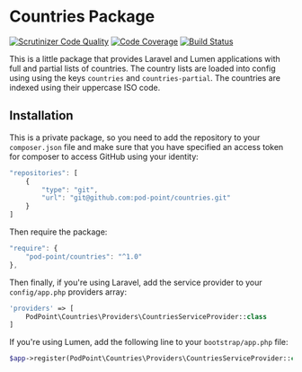 # Countries Package

[![Scrutinizer Code Quality](https://scrutinizer-ci.com/g/Pod-Point/countries/badges/quality-score.png?b=master&s=1de994cf3d5d2d2e48110c4df8a9c666c48c615e)](https://scrutinizer-ci.com/g/Pod-Point/countries/?branch=master) [![Code Coverage](https://scrutinizer-ci.com/g/Pod-Point/countries/badges/coverage.png?b=master&s=971f286b408e3bdb2cdfa1e15bfd97970dba83d3)](https://scrutinizer-ci.com/g/Pod-Point/countries/?branch=master) [![Build Status](https://scrutinizer-ci.com/g/Pod-Point/countries/badges/build.png?b=master&s=dd155cf7a326ef4db6d5209d19a972e81528e4e0)](https://scrutinizer-ci.com/g/Pod-Point/countries/build-status/master)

This is a little package that provides Laravel and Lumen applications with full and partial lists of countries. The
country lists are loaded into config using using the keys `countries` and `countries-partial`. The countries are indexed
using their uppercase ISO code.

## Installation

This is a private package, so you need to add the repository to your `composer.json` file and make sure that you have
specified an access token for composer to access GitHub using your identity:

```javascript
"repositories": [
    {
        "type": "git",
        "url": "git@github.com:pod-point/countries.git"
    }
]
```

Then require the package:

```javascript
"require": {
    "pod-point/countries": "^1.0"
},
```

Then finally, if you're using Laravel, add the service provider to your `config/app.php` providers array:

```php
'providers' => [
    PodPoint\Countries\Providers\CountriesServiceProvider::class
]
```

If you're using Lumen, add the following line to your `bootstrap/app.php` file:

```php
$app->register(PodPoint\Countries\Providers\CountriesServiceProvider::class);
```
